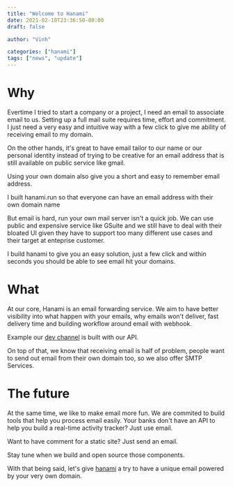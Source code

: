 ```yaml
---
title: "Welcome to Hanami"
date: 2021-02-10T23:36:50-08:00
draft: false

author: "Vinh"

categories: ["hanami"]
tags: ["news", "update"]
---
```


# Why

Evertime I tried to start a company or a project, I need an email to
associate email to us. Setting up a full mail suite requires time,
effort and commitment. I just need a very easy and intuitive way with a
few click to give me ability of receiving email to my domain.

On the other hands, it's great to have email tailor to our name or our
personal identity instead of trying to be creative for an email address
that is still available on public service like gmail.

Using your own domain also give you a short and easy to remember email
address.

I built hanami.run so that everyone can have an email address with their
own domain name

But email is hard, run your own mail server isn't a quick job. We can
use public and expensive service like GSuite and we still have to deal
with their bloated UI given they have to support too many different use
cases and their target at enteprise customer.

I build hanami to give you an easy solution, just a few click and within
seconds you should be able to see email hit your domains.

# What

At our core, Hanami is an email forwarding service. We aim to have
better visibility into what happen with your emails, why emails won't
deliver, fast delivery time and building workflow around email with
webhook.

Example our [dev channel](https://hanami.run/channel/dev) is built with
our API.

On top of that, we know that receiving email is half of problem, people
want to send out email from their own domain too, so we also offer SMTP
Services.

# The future

At the same time, we like to make email more fun. We are commited to
build tools that help you process email easily. Your banks don't have an
API to help you build a real-time activity tracker? Just use email.

Want to have comment for a static site? Just send an email.

Stay tune when we build and open source those components.

With that being said, let's give [hanami](https://hanami.run) a try to
have a unique email powered by your very own domain.
